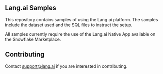 ## Lang.ai Samples

This repository contains samples of using the Lang.ai platform. The samples include the dataset used and the SQL files to instruct the setup.

All samples currently require the use of the Lang.ai Native App available on the Snowflake Marketplace.

## Contributing

Contact support@lang.ai if you are interested in contributing.